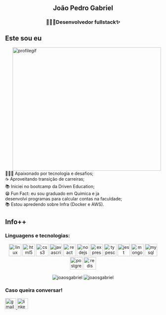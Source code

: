 <h2 align="center">João Pedro Gabriel</h2>
<h3 align="center">👨🏾‍💻Desenvolvedor fullstack✨</h3>


<h2>Este sou eu</h2>
<img src="" alt="profilegif" width="480" height="400" align="right"/>

👨🏾‍💻 Apaixonado por tecnologia e desafios;<br>
☕ Aproveitando transição de carreiras;<br>
📚 Iniciei no bootcamp da Driven Education;<br>
😁 Fun Fact: eu sou graduado em Química e ja<br> desenvolvi programas para calcular contas na faculdade;<br>
📚 Estou apredendo sobre Infra (Docker e AWS).

<h2>Info++</h2>

<h3 align="left">Linguagens e tecnologias:</h3>
<p align="center">
  <img src="https://user-images.githubusercontent.com/102863343/211676211-bf90f2d5-795c-417c-bfb2-5f2b23a041fa.png" alt="linux" width="40" height="40"/>
  <img src="https://user-images.githubusercontent.com/102863343/211672968-46154c84-fc8f-48ce-ace2-6c67bd8b7602.png" alt="html5" width="40" height="40"/>
  <img src="https://user-images.githubusercontent.com/102863343/211673236-eb871065-f915-4748-91a8-a5a0c08837a6.png" alt="css3" width="40" height="40"/>
  <img src="https://user-images.githubusercontent.com/102863343/211672578-f7c9e447-ffa7-426c-89fb-cdf4582af618.png" alt="javascript" width="40" height="40"/>
  <img src="https://user-images.githubusercontent.com/102863343/211673406-560c952d-f652-4562-b18c-a4641fabf228.png" alt="react" width="40" height="40"/>
  <img src="https://user-images.githubusercontent.com/102863343/211673742-264b9d16-6268-444d-8fa9-8232650d28da.png" alt="nodejs" width="40" height="40"/>
  <img src="https://user-images.githubusercontent.com/102863343/211673911-b1b06085-d7f3-42fe-86b6-c60459c64c14.png" alt="express" width="40" height="40" />
  <img src="https://user-images.githubusercontent.com/102863343/211672340-eef19fe6-f168-4914-92d9-bb07d57b8748.png" alt="typescript" width="40" height="40"/> 
  <img src="https://user-images.githubusercontent.com/102863343/211674263-80f1899f-08be-48f8-b4ef-69e4a0f3da9c.png" alt="jest" width="40" height="40"/>
  <img src="https://user-images.githubusercontent.com/102863343/211674515-9eba7abb-e061-46ac-8914-bc105905b93e.png" alt="mongodb" width="40" height="40"/>
  <img src="https://user-images.githubusercontent.com/102863343/211674719-231506cc-8692-4774-a590-d9e9784e2378.png" alt="mysql" width="40" height="40"/>
  <img src="https://user-images.githubusercontent.com/102863343/211674889-4e96654f-82b6-4a5f-83ec-f03815de11d3.png" alt="postgresql" width="40" height="40"/> 
  <img src="https://user-images.githubusercontent.com/102863343/211675072-3d55b02a-c73b-4bd8-93bf-bf39d33c776c.png" alt="redis" width="40" height="40"/>
</p>

<p align="center">
  <img src="https://github-readme-stats.vercel.app/api/top-langs?username=joaosgabriel&show_icons=true&theme=omni&locale=en&layout=compact" alt="joaosgabriel" />
  <img src="https://github-readme-stats.vercel.app/api?username=joaosgabriel&show_icons=true&theme=omni&locale=en" alt="joaosgabriel" />
</p>

<h3 align="left">Caso queira conversar!</h3>
<p align="left">
 <a href="joaogabriel0359@gmail.com" target="_blank">
    <img src="https://img.shields.io/static/v1?message=Gmail&logo=gmail&label=&color=D14836&logoColor=white&labelColor=&style=for-the-badge" height="35" alt="gmail logo"  />
  </a>
  <a href="https://www.linkedin.com/in/joaopsantanagabriel" target="_blank">
    <img src="https://img.shields.io/static/v1?message=LinkedIn&logo=linkedin&label=&color=0077B5&logoColor=white&labelColor=&style=for-the-badge" height="35" alt="linkedin logo"  />
  </a>
</p>
